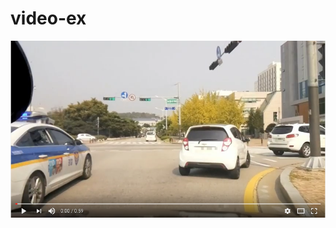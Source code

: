 # video-ex
[![ScreenShot](https://github.com/viewmap/image/blob/master/sample_img.png?raw=true)](https://youtu.be/9LYjOm8VRAo)
